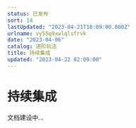 ```yaml
---
status: 已发布
sort: 14
lastUpdated: "2023-04-21T18:09:00.000Z"
urlname: vy55q9xwlqlsfrvk
date: "2023-04-06"
catalog: 进阶玩法
title: 持续集成
updated: "2023-04-22 02:09:00"
---
```


# 持续集成

文档建设中…
